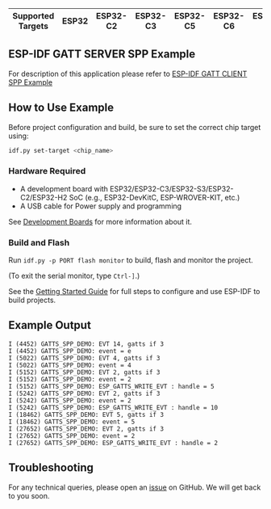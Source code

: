 | Supported Targets | ESP32 | ESP32-C2 | ESP32-C3 | ESP32-C5 | ESP32-C6 | ESP32-H2 | ESP32-S3 |
| ----------------- | ----- | -------- | -------- | -------- | -------- | -------- | -------- |

## ESP-IDF GATT SERVER SPP Example

For description of this application please refer to [ESP-IDF GATT CLIENT SPP Example](../ble_spp_client/README.md)

## How to Use Example

Before project configuration and build, be sure to set the correct chip target using:

```bash
idf.py set-target <chip_name>
```

### Hardware Required

* A development board with ESP32/ESP32-C3/ESP32-S3/ESP32-C2/ESP32-H2 SoC (e.g., ESP32-DevKitC, ESP-WROVER-KIT, etc.)
* A USB cable for Power supply and programming

See [Development Boards](https://www.espressif.com/en/products/devkits) for more information about it.

### Build and Flash

Run `idf.py -p PORT flash monitor` to build, flash and monitor the project.

(To exit the serial monitor, type ``Ctrl-]``.)

See the [Getting Started Guide](https://idf.espressif.com/) for full steps to configure and use ESP-IDF to build projects.

## Example Output

```
I (4452) GATTS_SPP_DEMO: EVT 14, gatts if 3
I (4452) GATTS_SPP_DEMO: event = e
I (5022) GATTS_SPP_DEMO: EVT 4, gatts if 3
I (5022) GATTS_SPP_DEMO: event = 4
I (5152) GATTS_SPP_DEMO: EVT 2, gatts if 3
I (5152) GATTS_SPP_DEMO: event = 2
I (5152) GATTS_SPP_DEMO: ESP_GATTS_WRITE_EVT : handle = 5
I (5242) GATTS_SPP_DEMO: EVT 2, gatts if 3
I (5242) GATTS_SPP_DEMO: event = 2
I (5242) GATTS_SPP_DEMO: ESP_GATTS_WRITE_EVT : handle = 10
I (18462) GATTS_SPP_DEMO: EVT 5, gatts if 3
I (18462) GATTS_SPP_DEMO: event = 5
I (27652) GATTS_SPP_DEMO: EVT 2, gatts if 3
I (27652) GATTS_SPP_DEMO: event = 2
I (27652) GATTS_SPP_DEMO: ESP_GATTS_WRITE_EVT : handle = 2
```

## Troubleshooting

For any technical queries, please open an [issue](https://github.com/espressif/esp-idf/issues) on GitHub. We will get back to you soon.
